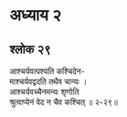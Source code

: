 # अध्याय २

## श्लोक २९

आश्चर्यवत्पश्यति कश्चिदेन-<br>माश्चर्यवद्वदति तथैव चान्यः ।<br>आश्चर्यवच्चैनमन्यः श‍ृणोति<br>श्रुत्वाप्येनं वेद न चैव कश्चित् ॥ २-२९॥<br><br>

